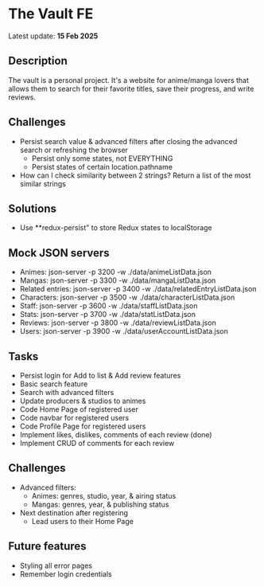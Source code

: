# The Vault FE
Latest update: **15 Feb 2025**

## Description
The vault is a personal project. It's a website for anime/manga lovers that allows them to search for their favorite titles, save their progress, and write reviews.

## Challenges

- Persist search value & advanced filters after closing the advanced search or refreshing the browser
  - Persist only some states, not EVERYTHING
  - Persist states of certain location.pathname
- How can I check similarity between 2 strings? Return a list of the most similar strings

## Solutions
- Use **redux-persist" to store Redux states to localStorage

## Mock JSON servers

- Animes: json-server -p 3200 -w ./data/animeListData.json
- Mangas: json-server -p 3300 -w ./data/mangaListData.json
- Related entries: json-server -p 3400 -w ./data/relatedEntryListData.json
- Characters: json-server -p 3500 -w ./data/characterListData.json
- Staff: json-server -p 3600 -w ./data/staffListData.json
- Stats: json-server -p 3700 -w ./data/statListData.json
- Reviews: json-server -p 3800 -w ./data/reviewListData.json
- Users: json-server -p 3900 -w ./data/userAccountListData.json

## Tasks

- Persist login for Add to list & Add review features
- Basic search feature
- Search with advanced filters
- Update producers & studios to animes
- Code Home Page of registered user
- Code navbar for registered users
- Code Profile Page for registered users
- Implement likes, dislikes, comments of each review (done)
- Implement CRUD of comments for each review

## Challenges
- Advanced filters: 
  - Animes: genres, studio, year, & airing status
  - Mangas: genres, year, & publishing status
- Next destination after registering
  - Lead users to their Home Page

## Future features

- Styling all error pages
- Remember login credentials
